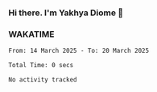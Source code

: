 ### Hi there. I'm Yakhya Diome 👋

### WAKATIME
<!--START_SECTION:waka-->

```txt
From: 14 March 2025 - To: 20 March 2025

Total Time: 0 secs

No activity tracked
```

<!--END_SECTION:waka-->
